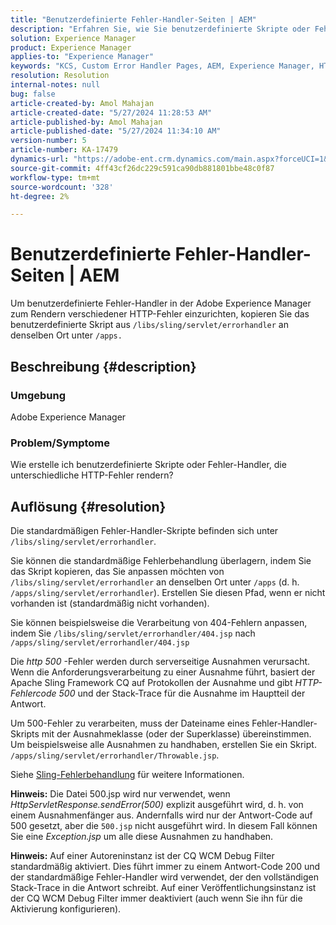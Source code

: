 ```yaml
---
title: "Benutzerdefinierte Fehler-Handler-Seiten | AEM"
description: "Erfahren Sie, wie Sie benutzerdefinierte Skripte oder Fehler-Handler erstellen, die verschiedene HTTP-Fehler in Adobe Experience Manager rendern."
solution: Experience Manager
product: Experience Manager
applies-to: "Experience Manager"
keywords: "KCS, Custom Error Handler Pages, AEM, Experience Manager, HTTP-Fehler"
resolution: Resolution
internal-notes: null
bug: false
article-created-by: Amol Mahajan
article-created-date: "5/27/2024 11:28:53 AM"
article-published-by: Amol Mahajan
article-published-date: "5/27/2024 11:34:10 AM"
version-number: 5
article-number: KA-17479
dynamics-url: "https://adobe-ent.crm.dynamics.com/main.aspx?forceUCI=1&pagetype=entityrecord&etn=knowledgearticle&id=f6cd354b-1c1c-ef11-840b-6045bd026dc7"
source-git-commit: 4ff43cf26dc229c591ca90db881801bbe48c0f87
workflow-type: tm+mt
source-wordcount: '328'
ht-degree: 2%

---
```


# Benutzerdefinierte Fehler-Handler-Seiten | AEM


Um benutzerdefinierte Fehler-Handler in der Adobe Experience Manager zum Rendern verschiedener HTTP-Fehler einzurichten, kopieren Sie das benutzerdefinierte Skript aus `/libs/sling/servlet/errorhandler` an denselben Ort unter `/apps.`

## Beschreibung {#description}


### <b>Umgebung</b>

Adobe Experience Manager



### <b>Problem/Symptome</b>

Wie erstelle ich benutzerdefinierte Skripte oder Fehler-Handler, die unterschiedliche HTTP-Fehler rendern?


## Auflösung {#resolution}


Die standardmäßigen Fehler-Handler-Skripte befinden sich unter `/libs/sling/servlet/errorhandler`.

Sie können die standardmäßige Fehlerbehandlung überlagern, indem Sie das Skript kopieren, das Sie anpassen möchten von `/libs/sling/servlet/errorhandler` an denselben Ort unter `/apps` (d. h. `/apps/sling/servlet/errorhandler`). Erstellen Sie diesen Pfad, wenn er nicht vorhanden ist (standardmäßig nicht vorhanden).

Sie können beispielsweise die Verarbeitung von 404-Fehlern anpassen, indem Sie `/libs/sling/servlet/errorhandler/404.jsp` nach `/apps/sling/servlet/errorhandler/404.jsp`

Die *http 500* -Fehler werden durch serverseitige Ausnahmen verursacht. Wenn die Anforderungsverarbeitung zu einer Ausnahme führt, basiert der Apache Sling Framework CQ auf Protokollen der Ausnahme und gibt *HTTP-Fehlercode 500* und der Stack-Trace für die Ausnahme im Hauptteil der Antwort.

Um 500-Fehler zu verarbeiten, muss der Dateiname eines Fehler-Handler-Skripts mit der Ausnahmeklasse (oder der Superklasse) übereinstimmen. Um beispielsweise alle Ausnahmen zu handhaben, erstellen Sie ein Skript. `/apps/sling/servlet/errorhandler/Throwable.jsp`.

Siehe [Sling-Fehlerbehandlung](https://sling.apache.org/documentation/the-sling-engine/errorhandling.html) für weitere Informationen.

<b>Hinweis:</b> Die Datei 500.jsp wird nur verwendet, wenn *HttpServletResponse.sendError(500)* explizit ausgeführt wird, d. h. von einem Ausnahmenfänger aus. Andernfalls wird nur der Antwort-Code auf 500 gesetzt, aber die `500.jsp` nicht ausgeführt wird. In diesem Fall können Sie eine *Exception.jsp* um alle diese Ausnahmen zu handhaben.

<b>Hinweis:</b> Auf einer Autoreninstanz ist der CQ WCM Debug Filter standardmäßig aktiviert. Dies führt immer zu einem Antwort-Code 200 und der standardmäßige Fehler-Handler wird verwendet, der den vollständigen Stack-Trace in die Antwort schreibt. Auf einer Veröffentlichungsinstanz ist der CQ WCM Debug Filter immer deaktiviert (auch wenn Sie ihn für die Aktivierung konfigurieren).
